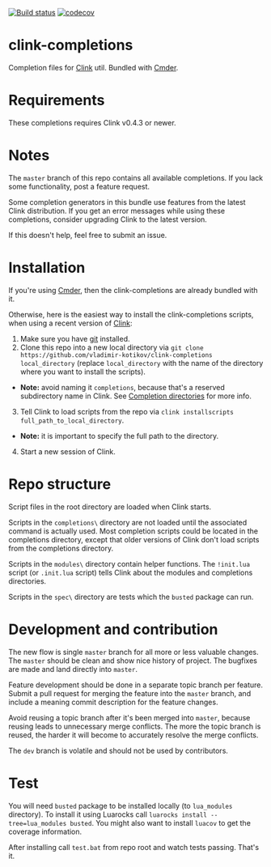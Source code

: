 
[![Build status](https://github.com/vladimir-kotikov/clink-completions/actions/workflows/code-check.yml/badge.svg?branch=master)](https://github.com/vladimir-kotikov/clink-completions/actions/workflows/code-check.yml)
[![codecov](https://codecov.io/gh/vladimir-kotikov/clink-completions/branch/master/graph/badge.svg)](https://codecov.io/gh/vladimir-kotikov/clink-completions)

clink-completions
=================

Completion files for [Clink](https://github.com/chrisant996/clink) util. Bundled with [Cmder](https://github.com/cmderdev/cmder).

Requirements
============

These completions requires Clink v0.4.3 or newer.

Notes
=====

The `master` branch of this repo contains all available completions. If you lack some functionality, post a feature request.

Some completion generators in this bundle use features from the latest Clink distribution. If you get an error messages while using these completions, consider upgrading Clink to the latest version.

If this doesn't help, feel free to submit an issue.

Installation
============

If you're using [Cmder](https://github.com/cmderdev/cmder), then the clink-completions are already bundled with it.

Otherwise, here is the easiest way to install the clink-completions scripts, when using a recent version of [Clink](https://github.com/chrisant996/clink):

1. Make sure you have [git](https://www.git-scm.com/downloads) installed.
2. Clone this repo into a new local directory via `git clone https://github.com/vladimir-kotikov/clink-completions local_directory` (replace `local_directory` with the name of the directory where you want to install the scripts).
  - **Note:** avoid naming it `completions`, because that's a reserved subdirectory name in Clink.  See [Completion directories](https://chrisant996.github.io/clink/clink.html#completion-directories) for more info.
3. Tell Clink to load scripts from the repo via `clink installscripts full_path_to_local_directory`.
  - **Note:** it is important to specify the full path to the directory.
4. Start a new session of Clink.

Repo structure
==============

Script files in the root directory are loaded when Clink starts.

Scripts in the `completions\` directory are not loaded until the associated command is actually used.  Most completion scripts could be located in the completions directory, except that older versions of Clink don't load scripts from the completions directory.

Scripts in the `modules\` directory contain helper functions.  The `!init.lua` script (or `.init.lua` script) tells Clink about the modules and completions directories.

Scripts in the `spec\` directory are tests which the `busted` package can run.


Development and contribution
============================

The new flow is single `master` branch for all more or less valuable changes. The `master` should be clean and show nice history of project. The bugfixes are made and land directly into `master`.

Feature development should be done in a separate topic branch per feature. Submit a pull request for merging the feature into the `master` branch, and include a meaning commit description for the feature changes.

Avoid reusing a topic branch after it's been merged into `master`, because reusing leads to unnecessary merge conflicts. The more the topic branch is reused, the harder it will become to accurately resolve the merge conflicts.

The `dev` branch is volatile and should not be used by contributors.

Test
====

You will need `busted` package to be installed locally (to `lua_modules` directory). To install it
using Luarocks call `luarocks install --tree=lua_modules busted`. You might also want to install
`luacov` to get the coverage information.

After installing call `test.bat` from repo root and watch tests passing. That's it.
